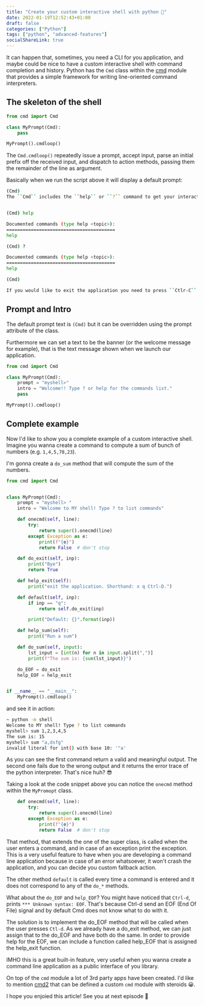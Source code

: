 ```yaml
---
title: "Create your custom interactive shell with python 🐍"
date: 2022-01-19T12:52:43+01:00
draft: false
categories: ["Python"]
tags: ["python", "advanced-features"]
socialShareLink: true
---
```


It can happen that, sometimes, you need a CLI for you application, and maybe could be
nice to have a custom interactive shell with command completion and history. Python has the
``Cmd`` class within the [cmd](https://docs.python.org/3/library/cmd.html) module that
provides a simple framework for writing line-oriented command interpreters.

## The skeleton of the shell

```python
from cmd import Cmd

class MyPrompt(Cmd):
    pass

MyPrompt().cmdloop()
```

The ``Cmd.cmdloop()`` repeatedly issue a prompt, accept input, parse an initial
prefix off the received input, and dispatch to action methods, passing them
the remainder of the line as argument.

Basically when we run the script above it will display a default prompt:

```bash
(Cmd)
The ``Cmd`` includes the ``help`` or ``?`` command to get your interactive shell help:
```

```bash

(Cmd) help

Documented commands (type help <topic>):
========================================
help

(Cmd) ?

Documented commands (type help <topic>):
========================================
help

(Cmd)

If you would like to exit the application you need to press ``Ctlr-C`` and get a ``KeyboardInterrupt``.
```

## Prompt and Intro

The default prompt text is ``(Cmd)`` but it can be overridden using the prompt
attribute of the class.

Furthermore we can set a text to be the banner (or the welcome message for example),
that is the text message shown when we launch our application.

```python
from cmd import Cmd

class MyPrompt(Cmd):
    prompt = "myshell>"
    intro = "Welcome!! Type ? or help for the commands list."
    pass

MyPrompt().cmdloop()
```

## Complete example

Now I'd like to show you a complete example of a custom interactive shell.
Imagine you wanna create a command to compute a sum of bunch of numbers (e.g. `1,4,5,78,23`).

I'm gonna create a `do_sum` method that will compute the sum of the numbers.

```python
from cmd import Cmd


class MyPrompt(Cmd):
    prompt = "myshell> "
    intro = "Welcome to MY shell! Type ? to list commands"

    def onecmd(self, line):
        try:
            return super().onecmd(line)
        except Exception as e:
            print(f"{e}")
            return False  # don't stop

    def do_exit(self, inp):
        print("Bye")
        return True

    def help_exit(self):
        print("exit the application. Shorthand: x q Ctrl-D.")

    def default(self, inp):
        if inp == "q":
            return self.do_exit(inp)

        print("Default: {}".format(inp))

    def help_sum(self):
        print("Run a sum")

    def do_sum(self, input):
        lst_input = [int(n) for n in input.split(",")]
        print(f"The sum is: {sum(lst_input)}")

    do_EOF = do_exit
    help_EOF = help_exit


if __name__ == "__main__":
    MyPrompt().cmdloop()
```

and see it in action:

```bash
~ python -m shell
Welcome to MY shell! Type ? to list commands
myshell> sum 1,2,3,4,5
The sum is: 15
myshell> sum "a,dsfg"
invalid literal for int() with base 10: '"a'
```

As you can see the first command return a valid and meaningful output. The second one fails due to the wrong output and it returns the error trace of the python interpreter. That's nice huh? 😎

Taking a look at the code snippet above you can notice the `onecmd` method within the `MyPromopt` class. 

```python
    def onecmd(self, line):
        try:
            return super().onecmd(line)
        except Exception as e:
            print(f"{e}")
            return False  # don't stop
```

That method, that extends the one of the super class, is called when the user enters a command, and in case of an exception print the exception. This is a very useful feature to have when you are developing a command line application because in case of an error whatsoever, it won't crash the application, and you can decide you custom fallback action.

The other method `default` is called every time a command is entered and it does not correspond to any of the `do_*` methods.

What about the `do_EOF` and `help_EOF`? You might have noticed that `Ctrl-d`, prints ``*** Unknown syntax: EOF``.
That's because Ctrl-d send an EOF (End Of File) signal and by default Cmd does not know what to do with it.

The solution is to implement the do_EOF method that will be called when the user presses `Ctl-d`. As we already have a do_exit method, we can just assign that to the do_EOF and have both do the same. In order to provide help for the EOF, we can include a function called help_EOF that is assigned the help_exit function.

IMHO this is a great built-in feature, very useful when you wanna create a command line application as a public interface of you library.

On top of the `cmd` module a lot of 3rd party apps have been created. I'd like to mention [cmd2](https://github.com/python-cmd2/cmd2) that can be defined a custom `cmd` module with steroids 😀.

I hope you enjoied this article! See you at next episode 👋